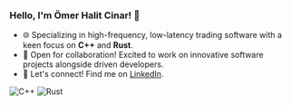 ### Hello, I'm Ömer Halit Cinar! 👋

- 🌐 Specializing in high-frequency, low-latency trading software with a keen focus on **C++** and **Rust**.
- 🤝 Open for collaboration! Excited to work on innovative software projects alongside driven developers.
- 📣 Let's connect! Find me on [LinkedIn](https://www.linkedin.com/in/omerhalitcinar).

![C++](https://img.shields.io/badge/-C++-00599C?style=flat-square&logo=c)
![Rust](https://img.shields.io/badge/-Rust-000000?style=flat-square&logo=rust)


<!---
omerhalid/omerhalid's `README.md` displays on the GitHub profile.
Preview the changes to see the magic!
--->
